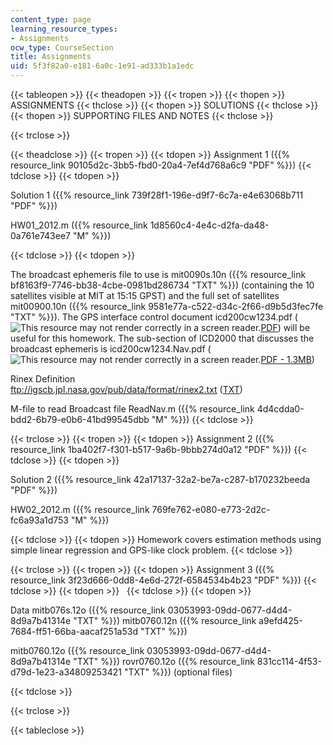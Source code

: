 ```yaml
---
content_type: page
learning_resource_types:
- Assignments
ocw_type: CourseSection
title: Assignments
uid: 5f3f82a0-e181-6a0c-1e91-ad333b1a1edc
---
```


{{< tableopen >}}
{{< theadopen >}}
{{< tropen >}}
{{< thopen >}}
ASSIGNMENTS
{{< thclose >}}
{{< thopen >}}
SOLUTIONS
{{< thclose >}}
{{< thopen >}}
SUPPORTING FILES AND NOTES
{{< thclose >}}

{{< trclose >}}

{{< theadclose >}}
{{< tropen >}}
{{< tdopen >}}
Assignment 1 ({{% resource_link 90105d2c-3bb5-fbd0-20a4-7ef4d768a6c9 "PDF" %}})
{{< tdclose >}}
{{< tdopen >}}


Solution 1 ({{% resource_link 739f28f1-196e-d9f7-6c7a-e4e63068b711 "PDF" %}})

HW01\_2012.m ({{% resource_link 1d8560c4-4e4c-d2fa-da48-0a761e743ee7 "M" %}})


{{< tdclose >}}
{{< tdopen >}}


The broadcast ephemeris file to use is mit0090s.10n ({{% resource_link bf8163f9-7746-bb38-4cbe-0981bd286734 "TXT" %}}) (containing the 10 satellites visible at MIT at 15:15 GPST) and the full set of satellites mit00900.10n ({{% resource_link 9581e77a-c522-d34c-2f66-d9b5d3fec7fe "TXT" %}}). The GPS interface control document icd200cw1234.pdf (![This resource may not render correctly in a screen reader.](/images/inacessible.gif)[PDF](http://geoweb.mit.edu/~tah/icd200c123.pdf)) will be useful for this homework. The sub-section of ICD2000 that discusses the broadcast ephemeris is icd200cw1234.Nav.pdf (![This resource may not render correctly in a screen reader.](/images/inacessible.gif)[PDF - 1.3MB](http://geoweb.mit.edu/~tah/12.540/icd200cw1234.Nav.pdf))

Rinex Definition  
ftp://igscb.jpl.nasa.gov/pub/data/format/rinex2.txt ([TXT](./resolveuid/102743cfd6f15a1d208bb4a924f7c134))

M-file to read Broadcast file ReadNav.m ({{% resource_link 4d4cdda0-bdd2-6b79-e0b6-41bd99545dbb "M" %}})
{{< tdclose >}}

{{< trclose >}}
{{< tropen >}}
{{< tdopen >}}
Assignment 2 ({{% resource_link 1ba402f7-f301-b517-9a6b-9bbb274d0a12 "PDF" %}})
{{< tdclose >}}
{{< tdopen >}}


Solution 2 ({{% resource_link 42a17137-32a2-be7a-c287-b170232beeda "PDF" %}})

HW02\_2012.m ({{% resource_link 769fe762-e080-e773-2d2c-fc6a93a1d753 "M" %}})


{{< tdclose >}}
{{< tdopen >}}
Homework covers estimation methods using simple linear regression and GPS-like clock problem.
{{< tdclose >}}

{{< trclose >}}
{{< tropen >}}
{{< tdopen >}}
Assignment 3 ({{% resource_link 3f23d666-0dd8-4e6d-272f-6584534b4b23 "PDF" %}})
{{< tdclose >}}
{{< tdopen >}}
 
{{< tdclose >}}
{{< tdopen >}}


Data mitb076s.12o ({{% resource_link 03053993-09dd-0677-d4d4-8d9a7b41314e "TXT" %}}) mitb0760.12n ({{% resource_link a9efd425-7684-ff51-66ba-aacaf251a53d "TXT" %}})

mitb0760.12o ({{% resource_link 03053993-09dd-0677-d4d4-8d9a7b41314e "TXT" %}}) rovr0760.12o ({{% resource_link 831cc114-4f53-d79d-1e23-a34809253421 "TXT" %}}) (optional files)


{{< tdclose >}}

{{< trclose >}}

{{< tableclose >}}